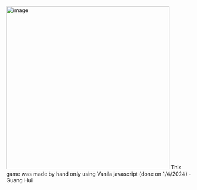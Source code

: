 <img width="433" alt="image" src="https://github.com/tylerdurden2k2/Tetris-game/assets/113615864/18ac7592-91d5-4425-b700-041adc56930c">
This game was made by hand only using Vanila javascript (done on 1/4/2024) - Guang Hui
